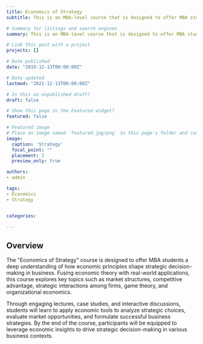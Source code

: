 ```yaml
---
title: Economics of Strategy
subtitle: This is an MBA-level course that is designed to offer MBA students a deep understanding of how economic principles shape strategic decision-making in business. 

# Summary for listings and search engines
summary: This is an MBA-level course that is designed to offer MBA students a deep understanding of how economic principles shape strategic decision-making in business. 

# Link this post with a project
projects: []

# Date published
date: "2019-12-13T00:00:00Z"

# Date updated
lastmod: "2021-12-13T00:00:00Z"

# Is this an unpublished draft?
draft: false

# Show this page in the Featured widget?
featured: false

# Featured image
# Place an image named `featured.jpg/png` in this page's folder and customize its options here.
image:
  caption: 'Strategy'
  focal_point: ""
  placement: 2
  preview_only: true

authors:
- admin

tags:
- Economics
- Strategy


categories:

---
```


## Overview

The "Economics of Strategy" course is designed to offer MBA students a deep understanding of how economic principles shape strategic decision-making in business. Fusing economic theory with real-world applications, this course explores key topics such as market structures, competitive advantage, strategic interactions among firms, game theory, and organizational economics.

Through engaging lectures, case studies, and interactive discussions, students will learn to apply economic tools to analyze strategic choices, evaluate market opportunities, and formulate successful business strategies. By the end of the course, participants will be equipped to leverage economic insights to drive strategic decision-making in various business contexts.
